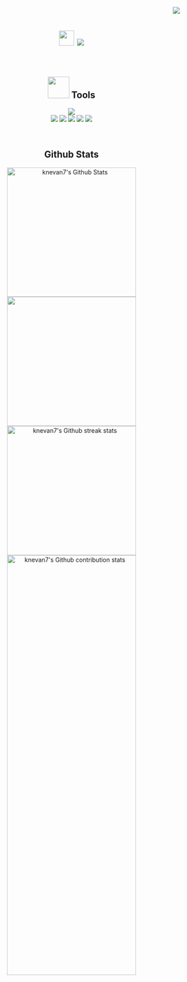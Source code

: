 <p align="right">
  <img src="https://visitcount.itsvg.in/api?id=knevan7&icon=0&color=0">
</p>

<h1 align="center">
  <img src="https://user-images.githubusercontent.com/1303154/88677602-1635ba80-d120-11ea-84d8-d263ba5fc3c0.gif" width="35px" height="35px" />
  <img src="https://readme-typing-svg.herokuapp.com/?font=Righteous&size=35&animate=true&vCenter=true&width=175&height=40&duration=4000&lines=Hi+There!;">
</h1>
<br>

<h2 align="center"> <img src="https://media.giphy.com/media/VgCDAzcKvsR6OM0uWg/giphy.gif" width="50"> Tools </h2>

<p align="center">
    <img src="https://skillicons.dev/icons?i=windows,vscode,github,py,mysql,sklearn,postgres,git" />
    <br/>
    <img src="https://img.shields.io/badge/numpy-%23013243.svg?style=for-the-badge&logo=numpy&logoColor=white" />
    <img src="https://img.shields.io/badge/pandas-%23150458.svg?style=for-the-badge&logo=pandas&logoColor=white" />
    <img src="https://img.shields.io/badge/jupyter-F37626.svg?style=for-the-badge&logo=jupyter&logoColor=white" />
    <img src="https://img.shields.io/badge/matplotlib-%23e69f00.svg?style=for-the-badge&logo=matplotlib&logoColor=white" />
    <img src="https://img.shields.io/badge/Seaborn-%23e69f00.svg?style=for-the-badge&logo=seaborn&logoColor=white" />
</p>

<br>

<h2 align="center"> Github Stats </h2>

<p align="center">
    <img alt="knevan7's Github Stats" width=300 src="https://denvercoder1-github-readme-stats.vercel.app/api/?username=knevan7&show_icons=true&include_all_commits=true&count_private=true&theme=codeSTACKr&hide_border=true&rank_icon=github"/>
    <img width=300 src="https://github-readme-stats.vercel.app/api/top-langs/?username=knevan7&count_private=true&theme=dark&layout=compact"/>
    <img width=300 alt="knevan7's Github streak stats" src="https://github-readme-streak-stats-salesp07.vercel.app/?user=salesp07&count_private=true&theme=dark&border_radius=10"/>
    <img width=300 alt="knevan7's Github contribution stats" height=50% src="https://github-contribution-stats.vercel.app/api/?username=knevan7"/>
</p>
